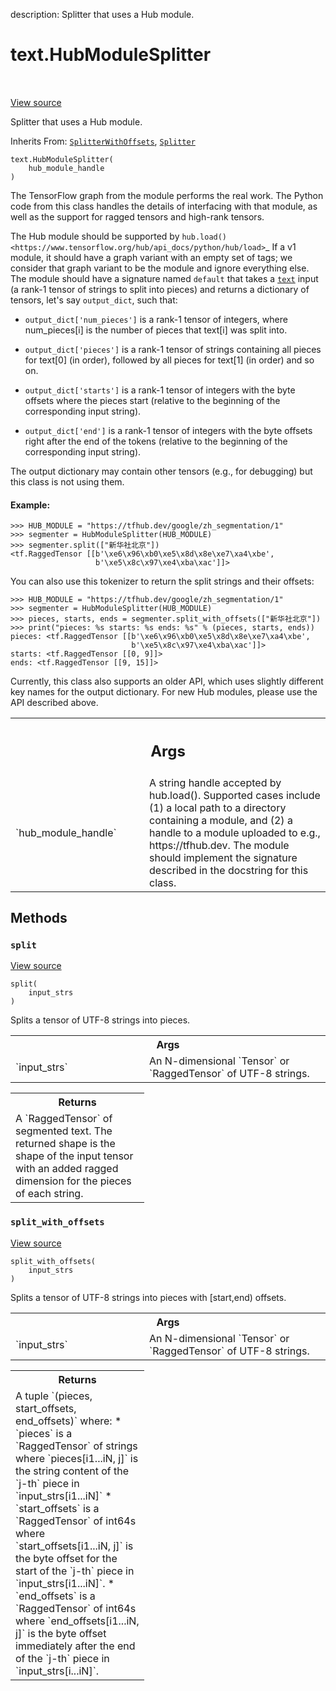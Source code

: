 description: Splitter that uses a Hub module.

<div itemscope itemtype="http://developers.google.com/ReferenceObject">
<meta itemprop="name" content="text.HubModuleSplitter" />
<meta itemprop="path" content="Stable" />
<meta itemprop="property" content="__init__"/>
<meta itemprop="property" content="split"/>
<meta itemprop="property" content="split_with_offsets"/>
</div>

# text.HubModuleSplitter

<!-- Insert buttons and diff -->

<table class="tfo-notebook-buttons tfo-api nocontent" align="left">

</table>

<a target="_blank" class="external" href="https://github.com/tensorflow/text/tree/master/tensorflow_text/python/ops/hub_module_splitter.py">View
source</a>

Splitter that uses a Hub module.

Inherits From: [`SplitterWithOffsets`](../text/SplitterWithOffsets.md),
[`Splitter`](../text/Splitter.md)

<pre class="devsite-click-to-copy prettyprint lang-py tfo-signature-link">
<code>text.HubModuleSplitter(
    hub_module_handle
)
</code></pre>



<!-- Placeholder for "Used in" -->

The TensorFlow graph from the module performs the real work.  The Python code
from this class handles the details of interfacing with that module, as well
as the support for ragged tensors and high-rank tensors.

The Hub module should be supported by `hub.load()
<https://www.tensorflow.org/hub/api_docs/python/hub/load>`_ If a v1 module, it
should have a graph variant with an empty set of tags; we consider that graph
variant to be the module and ignore everything else.  The module should have a
signature named `default` that takes a <a href="../text.md"><code>text</code></a> input (a rank-1 tensor of
strings to split into pieces) and returns a dictionary of tensors, let's say
`output_dict`, such that:

* `output_dict['num_pieces']` is a rank-1 tensor of integers, where
num_pieces[i] is the number of pieces that text[i] was split into.

* `output_dict['pieces']` is a rank-1 tensor of strings containing all pieces
for text[0] (in order), followed by all pieces for text[1] (in order) and so
on.

* `output_dict['starts']` is a rank-1 tensor of integers with the byte offsets
where the pieces start (relative to the beginning of the corresponding input
string).

* `output_dict['end']` is a rank-1 tensor of integers with the byte offsets
right after the end of the tokens (relative to the beginning of the
corresponding input string).

The output dictionary may contain other tensors (e.g., for debugging) but this
class is not using them.

#### Example:

```
>>> HUB_MODULE = "https://tfhub.dev/google/zh_segmentation/1"
>>> segmenter = HubModuleSplitter(HUB_MODULE)
>>> segmenter.split(["新华社北京"])
<tf.RaggedTensor [[b'\xe6\x96\xb0\xe5\x8d\x8e\xe7\xa4\xbe',
                   b'\xe5\x8c\x97\xe4\xba\xac']]>
```

You can also use this tokenizer to return the split strings and their offsets:

```
>>> HUB_MODULE = "https://tfhub.dev/google/zh_segmentation/1"
>>> segmenter = HubModuleSplitter(HUB_MODULE)
>>> pieces, starts, ends = segmenter.split_with_offsets(["新华社北京"])
>>> print("pieces: %s starts: %s ends: %s" % (pieces, starts, ends))
pieces: <tf.RaggedTensor [[b'\xe6\x96\xb0\xe5\x8d\x8e\xe7\xa4\xbe',
                           b'\xe5\x8c\x97\xe4\xba\xac']]>
starts: <tf.RaggedTensor [[0, 9]]>
ends: <tf.RaggedTensor [[9, 15]]>
```

Currently, this class also supports an older API, which uses slightly
different key names for the output dictionary.  For new Hub modules, please
use the API described above.

<!-- Tabular view -->
 <table class="responsive fixed orange">
<colgroup><col width="214px"><col></colgroup>
<tr><th colspan="2"><h2 class="add-link">Args</h2></th></tr>

<tr>
<td>
`hub_module_handle`
</td>
<td>
A string handle accepted by hub.load().  Supported
cases include (1) a local path to a directory containing a module, and
(2) a handle to a module uploaded to e.g., https://tfhub.dev.  The
module should implement the signature described in the docstring for
this class.
</td>
</tr>
</table>



## Methods

<h3 id="split"><code>split</code></h3>

<a target="_blank" class="external" href="https://github.com/tensorflow/text/tree/master/tensorflow_text/python/ops/hub_module_splitter.py">View
source</a>

<pre class="devsite-click-to-copy prettyprint lang-py tfo-signature-link">
<code>split(
    input_strs
)
</code></pre>

Splits a tensor of UTF-8 strings into pieces.


<!-- Tabular view -->
 <table class="responsive fixed orange">
<colgroup><col width="214px"><col></colgroup>
<tr><th colspan="2">Args</th></tr>

<tr>
<td>
`input_strs`
</td>
<td>
An N-dimensional `Tensor` or `RaggedTensor` of UTF-8 strings.
</td>
</tr>
</table>



<!-- Tabular view -->
 <table class="responsive fixed orange">
<colgroup><col width="214px"><col></colgroup>
<tr><th colspan="2">Returns</th></tr>
<tr class="alt">
<td colspan="2">
A `RaggedTensor` of segmented text. The returned shape is the shape of the
input tensor with an added ragged dimension for the pieces of each string.
</td>
</tr>

</table>



<h3 id="split_with_offsets"><code>split_with_offsets</code></h3>

<a target="_blank" class="external" href="https://github.com/tensorflow/text/tree/master/tensorflow_text/python/ops/hub_module_splitter.py">View
source</a>

<pre class="devsite-click-to-copy prettyprint lang-py tfo-signature-link">
<code>split_with_offsets(
    input_strs
)
</code></pre>

Splits a tensor of UTF-8 strings into pieces with [start,end) offsets.


<!-- Tabular view -->
 <table class="responsive fixed orange">
<colgroup><col width="214px"><col></colgroup>
<tr><th colspan="2">Args</th></tr>

<tr>
<td>
`input_strs`
</td>
<td>
An N-dimensional `Tensor` or `RaggedTensor` of UTF-8 strings.
</td>
</tr>
</table>

<!-- Tabular view -->
 <table class="responsive fixed orange">
<colgroup><col width="214px"><col></colgroup>
<tr><th colspan="2">Returns</th></tr>
<tr class="alt">
<td colspan="2">
A tuple `(pieces, start_offsets, end_offsets)` where:
* `pieces` is a `RaggedTensor` of strings where `pieces[i1...iN, j]` is
  the string content of the `j-th` piece in `input_strs[i1...iN]`
* `start_offsets` is a `RaggedTensor` of int64s where
  `start_offsets[i1...iN, j]` is the byte offset for the start of the
  `j-th` piece in `input_strs[i1...iN]`.
* `end_offsets` is a `RaggedTensor` of int64s where
  `end_offsets[i1...iN, j]` is the byte offset immediately after the
  end of the `j-th` piece in `input_strs[i...iN]`.
</td>
</tr>

</table>





